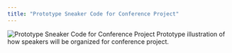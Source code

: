 ```yaml
---
title: "Prototype Sneaker Code for Conference Project"
---
```


<img src="/Blog-Project/img/sneakercode.png" alt="Prototype Sneaker Code for Conference Project">
Prototype illustration of how speakers will be organized for conference project.
